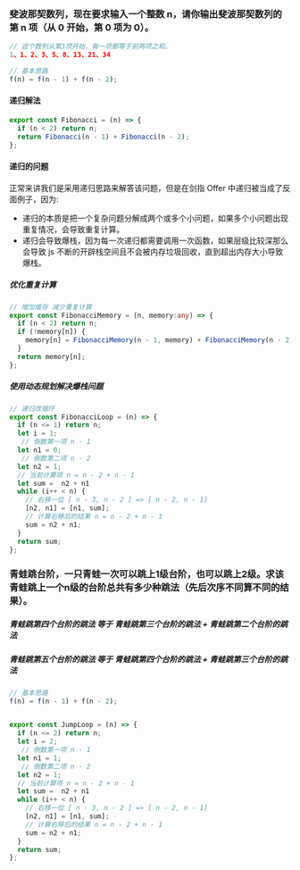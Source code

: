 <!--
 * @Date: 2022-04-01 19:18:48
 * @LastEditors: 赵聪
 * @LastEditTime: 2022-04-02 17:56:40
 * @FilePath: /leetCode/斐波那契数列和跳台阶/README.md
-->

### 斐波那契数列，现在要求输入一个整数 n，请你输出斐波那契数列的第 n 项（从 0 开始，第 0 项为 0）。


```typescript
// 这个数列从第3项开始，每一项都等于前两项之和。
1、1、2、3、5、8、13、21、34
```

```typescript
// 基本思路
f(n) = f(n - 1) + f(n - 2);
```

#### 递归解法

```typescript
export const Fibonacci = (n) => {
  if (n < 2) return n;
  return Fibonacci(n - 1) + Fibonacci(n - 2);
};
```

#### 递归的问题

正常来讲我们是采用递归思路来解答该问题，但是在剑指 Offer 中递归被当成了反面例子，因为:

- 递归的本质是把一个复杂问题分解成两个或多个小问题，如果多个小问题出现重复情况，会导致重复计算。
- 递归会导致爆栈，因为每一次递归都需要调用一次函数，如果层级比较深那么会导致 js 不断的开辟栈空间且不会被内存垃圾回收，直到超出内存大小导致爆栈。

##### 优化重复计算

```typescript
// 增加缓存 减少重复计算
export const FibonacciMemory = (n, memory:any) => {
  if (n < 2) return n;
  if (!memory[n]) {
    memory[n] = FibonacciMemory(n - 1, memory) + FibonacciMemory(n - 2, memory);
  }
  return memory[n];
};
```
##### 使用动态规划解决爆栈问题
```typescript
// 递归改循环
export const FibonacciLoop = (n) => {
  if (n <= 1) return n;
  let i = 1;
   // 倒数第一项 n - 1
  let n1 = 0;
   // 倒数第二项 n - 2
  let n2 = 1;
  // 当前计算项 n = n - 2 + n - 1 
  let sum =  n2 + n1
  while (i++ < n) {
    // 右移一位 [ n - 3, n - 2 ] => [ n - 2, n - 1]
    [n2, n1] = [n1, sum];
    // 计算右移后的结果 n = n - 2 + n - 1 
    sum = n2 + n1;
  }
  return sum;
};
```

### 青蛙跳台阶，一只青蛙一次可以跳上1级台阶，也可以跳上2级。求该青蛙跳上一个n级的台阶总共有多少种跳法（先后次序不同算不同的结果）。
##### 青蛙跳第四个台阶的跳法 等于 青蛙跳第三个台阶的跳法 + 青蛙跳第二个台阶的跳法
##### 青蛙跳第五个台阶的跳法 等于 青蛙跳第四个台阶的跳法 + 青蛙跳第三个台阶的跳法
```typescript
// 基本思路
f(n) = f(n - 1) + f(n - 2);
```
```typescript

export const JumpLoop = (n) => {
  if (n <= 2) return n;
  let i = 2;
   // 倒数第一项 n - 1
  let n1 = 1;
   // 倒数第二项 n - 2
  let n2 = 1;
  // 当前计算项 n = n - 2 + n - 1 
  let sum =  n2 + n1
  while (i++ < n) {
    // 右移一位 [ n - 3, n - 2 ] => [ n - 2, n - 1]
    [n2, n1] = [n1, sum];
    // 计算右移后的结果 n = n - 2 + n - 1 
    sum = n2 + n1;
  }
  return sum;
};
```